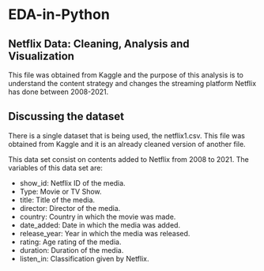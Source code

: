 # EDA-in-Python

## Netflix Data: Cleaning, Analysis and Visualization
This file was obtained from Kaggle and the purpose of this analysis is to understand the content strategy and changes the streaming platform Netflix has done between 2008-2021.
## Discussing the dataset
There is a single dataset that is being used, the netflix1.csv. This file was obtained from Kaggle and it is an already cleaned version of another file.

This data set consist on contents added to Netflix from 2008 to 2021. The variables of this data set are:

- show_id: Netflix ID of the media.
- Type: Movie or TV Show.
- title: Title of the media.
- director: Director of the media.
- country: Country in which the movie was made.
- date_added: Date in which the media was added.
- release_year: Year in which the media was released.
- rating: Age rating of the media.
- duration: Duration of the media.
- listen_in: Classification given by Netflix.
